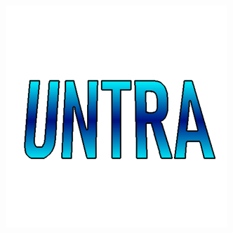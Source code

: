 <p align="center">
<img src="./untra-animated.gif" width="display-max" style="vertical-align:middle;" />
</p>
